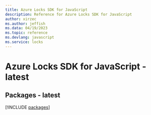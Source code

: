 ```yaml
---
title: Azure Locks SDK for JavaScript
description: Reference for Azure Locks SDK for JavaScript
author: xirzec
ms.author: jeffish
ms.data: 04/19/2023
ms.topic: reference
ms.devlang: javascript
ms.service: locks
---
```

# Azure Locks SDK for JavaScript - latest
## Packages - latest
[!INCLUDE [packages](locks-index.md)]